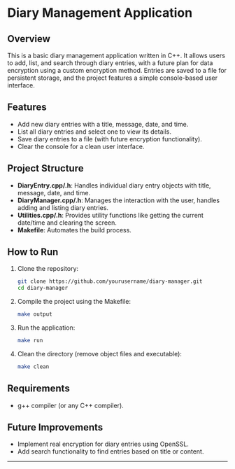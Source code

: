 # Diary Management Application

## Overview
This is a basic diary management application written in C++. It allows users to add, list, and search through diary entries, with a future plan for data encryption using a custom encryption method. Entries are saved to a file for persistent storage, and the project features a simple console-based user interface.

## Features
- Add new diary entries with a title, message, date, and time.
- List all diary entries and select one to view its details.
- Save diary entries to a file (with future encryption functionality).
- Clear the console for a clean user interface.

## Project Structure
- **DiaryEntry.cpp/.h**: Handles individual diary entry objects with title, message, date, and time.
- **DiaryManager.cpp/.h**: Manages the interaction with the user, handles adding and listing diary entries.
- **Utilities.cpp/.h**: Provides utility functions like getting the current date/time and clearing the screen.
- **Makefile**: Automates the build process.

## How to Run

1. Clone the repository:
   ```bash
   git clone https://github.com/yourusername/diary-manager.git
   cd diary-manager
   ```

2. Compile the project using the Makefile:
   ```bash
   make output
   ```

3. Run the application:
   ```bash
   make run
   ```

4. Clean the directory (remove object files and executable):
   ```bash
   make clean
   ```

## Requirements
- g++ compiler (or any C++ compiler).
  
## Future Improvements
- Implement real encryption for diary entries using OpenSSL.
- Add search functionality to find entries based on title or content.

---
